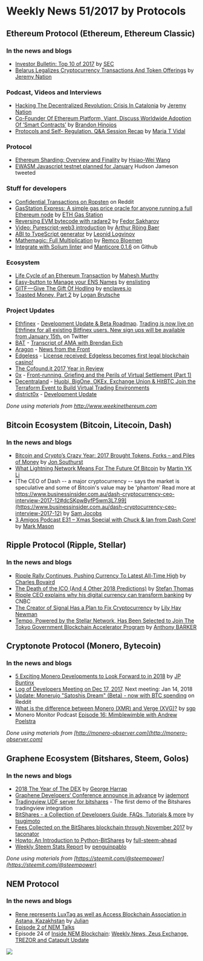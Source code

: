 # Weekly News 51/2017 by Protocols
## Ethereum Protocol (Ethereum, Ethereum Classic)
### In the news and blogs

* [Investor Bulletin: Top 10 of 2017](https://www.sec.gov/oiea/investor-alerts-and-bulletins/ib_topten2017) by [SEC](https://www.sec.gov/)
* [Belarus Legalizes Cryptocurrency Transactions And Token Offerings](https://www.ethnews.com/belarus-legalizes-cryptocurrency-transactions-and-token-offerings) by [Jeremy Nation](https://www.ethnews.com/author/jeremy-nation)

### Podcast, Videos and Interviews  
* [Hacking The Decentralized Revolution: Crisis In Catalonia](https://www.ethnews.com/hacking-the-decentralized-revolution-crisis-in-catalonia) by [Jeremy Nation](https://www.ethnews.com/author/jeremy-nation)
* [Co-Founder Of Ethereum Platform, Viant, Discuss Worldwide Adoption Of ‘Smart Contracts’](https://scopeweekly.com/2017/12/21/co-founder-ethereum-platform-viant-discuss-worldwide-adoption-smart-contracts/) by [Brandon Hinojos](https://scopeweekly.com/author/brandonh/)
* [Protocols and Self- Regulation. Q&A Session Recap](https://medium.com/legal-block/protocols-and-self-regulation-q-a-session-recap-f279f5cee3c9) by [Maria T Vidal](https://medium.com/@mariat.vidal)

### Protocol
* [Ethereum Sharding: Overview and Finality](https://medium.com/@icebearhww/ethereum-sharding-and-finality-65248951f649) by [Hsiao-Wei Wang](https://medium.com/@icebearhww)
* [EWASM Javascript testnet planned for January](https://twitter.com/hudsonjameson/status/945906736187281409) Hudson Jameson tweeted

### Stuff for developers
* [Confidential Transactions on Ropsten](https://www.reddit.com/r/ethereum/comments/7mcibp/confidential_transactions_on_ropsten/) on Reddit
* [GasStation Express: A simple gas price oracle for anyone running a full Ethereum node](https://medium.com/@ethgasstation/gasstation-express-a-simple-gas-price-oracle-for-anyone-running-a-full-ethereum-node-f1bde46260f5) by [ETH Gas Station](https://medium.com/@ethgasstation)
* [Reversing EVM bytecode with radare2](https://blog.positive.com/reversing-evm-bytecode-with-radare2-ab77247e5e53) by [Fedor Sakharov](https://blog.positive.com/@theo_montekki)
* [Video: Purescript-web3 introduction](https://blog.foam.space/video-purescript-web3-introduction-bca47388bf70) by [Arthur Röing Baer](https://blog.foam.space/@arthurroingbaer)
* [ABI to TypeScript generator](https://blog.0xproject.com/abi-to-typescript-generator-b0fb5cae9e29) by [Leonid Logvinov](https://blog.0xproject.com/@Logvinov)
* [Mathemagic: Full Multiplication](https://medium.com/wicketh/mathemagic-full-multiply-27650fec525d) by [Remco Bloemen](https://medium.com/@recmo)
* [Integrate with Solium linter](https://github.com/ethereum/emacs-solidity/pull/17) and [Manticore 0.1.6](https://github.com/trailofbits/manticore/releases/tag/0.1.6) on Github

### Ecosystem
* [Life Cycle of an Ethereum Transaction](https://medium.com/blockchannel/life-cycle-of-an-ethereum-transaction-e5c66bae0f6e) by [Mahesh Murthy](https://medium.com/@mvmurthy)
* [Easy-button to Manage your ENS Names](https://medium.com/@enslisting.com/easy-button-to-manage-your-ens-names-c48aa7b86ca2) by [enslisting](https://medium.com/@enslisting.com)
* [GITF — Give The Gift Of Hodling](https://medium.com/@enclavesio/gitf-give-the-gift-of-hodling-39cf17f371b3) by [enclaves.io](https://medium.com/@enclavesio)
* [Toasted Money, Part 2](https://medium.com/@coinop.logan/toasted-money-part-2-b5dfd0b1e946) by [Logan Brutsche](https://medium.com/@coinop.logan)

### Project Updates
* [Ethfinex](https://www.bitfinex.com/ethfinex) - [Development Update & Beta Roadmap](https://blog.ethfinex.com/ethfinex-development-update-q1-roadmap-c12383ee8c9e). [Trading is now live on Ethfinex for all existing Bitfinex users. New sign ups will be available from January 15th.](https://twitter.com/ethfinex/status/946044606092754949) on Twitter
* [BAT](https://basicattentiontoken.org/) - [Transcript of AMA with Brendan Eich](https://www.reddit.com/r/BATProject/comments/7l4033/transcript_of_ama_with_brendan_eich_ceo_of_brave/)
* [Aragon](https://aragon.one/) - [News from the Front](https://blog.aragon.one/news-from-the-front-5820cd9f2e46)
* [Edgeless](https://edgeless.io/) - [License received: Edgeless becomes first legal blockchain casino!](https://medium.com/edgeless/license-received-edgeless-becomes-first-legal-blockchain-casino-7ec171f72c3e)
* [The Cofound.it 2017 Year in Review](https://blog.cofound.it/the-cofound-it-2017-year-in-review-e6412e1f1ac1)
* [0x](https://0xproject.com/) - [Front-running, Griefing and the Perils of Virtual Settlement (Part 1)](https://blog.0xproject.com/front-running-griefing-and-the-perils-of-virtual-settlement-part-1-8554ab283e97)
* [Decentraland](https://decentraland.org/) - [Huobi, BigOne, OKEx, Exchange Union & HitBTC Join the Terraform Event to Build Virtual Trading Environments](https://blog.decentraland.org/huobi-bigone-okex-exchange-union-hitbtc-join-the-terraform-event-to-build-virtual-trading-f9299841d0e3)
* [district0x](https://district0x.io/) - [Development Update](https://blog.district0x.io/district0x-dev-update-december-26th-2017-82f6205c383a)

*Done using materials from http://www.weekinethereum.com*

## Bitcoin Ecosystem (Bitcoin, Litecoin, Dash)
### In the news and blogs
* [Bitcoin and Crypto’s Crazy Year: 2017 Brought Tokens, Forks – and Piles of Money](https://www.bitsonline.com/bitcoin-crypto-crazy-year-2017/) by [Jon Southurst](https://www.bitsonline.com/author/jon-southurst/)
* [What Lightning Network Means For The Future Of Bitcoin](https://seekingalpha.com/article/4133695-lightning-network-means-future-bitcoin) by [Martin YK Li](https://seekingalpha.com/article/4133695-lightning-network-means-future-bitcoin)
* [The CEO of Dash -- a major cryptocurrency -- says the market is speculative and some of Bitcoin's value may be 'phantom'
Read more at https://www.businessinsider.com.au/dash-cryptocurrency-ceo-interview-2017-12#dcSKpwByfP5wm3L7.99](https://www.businessinsider.com.au/dash-cryptocurrency-ceo-interview-2017-12) by [Sam Jocobs](https://www.businessinsider.com.au/author/sam-jacobs)
* [3 Amigos Podcast E31 – Xmas Special with Chuck & Ian from Dash Core!](https://www.dashforcenews.com/3-amigos-podcast-e31-xmas-special-with-chuck-ian-from-dash-core/) by [Mark Mason](https://www.dashforcenews.com/author/markm/)


## Ripple Protocol (Ripple, Stellar)
### In the news and blogs
* [Ripple Rally Continues, Pushing Currency To Latest All-Time High](https://www.forbes.com/sites/cbovaird/2017/12/27/ripple-rally-continues-pushing-currency-to-latest-all-time-high/#3f2608b6b9d4) by [Charles Bovaird](https://www.forbes.com/sites/cbovaird/#1ab9632172ee)
* [The Death of the ICO (And 4 Other 2018 Predictions)](https://www.coindesk.com/death-ico-4-2018-predictions/?utm_content=buffer62aaa&utm_medium=social&utm_source=twitter.com&utm_campaign=buffer) by [Stefan Thomas](https://www.coindesk.com/author/stefant/)
* [Ripple CEO explains why his digital currency can transform banking](https://ripple.com/insights/exploring-innovation-payment-system-infrastructures/) by CNBC
* [The Creator of Signal Has a Plan to Fix Cryptocurrency](https://www.cnbc.com/video/2017/12/27/ripple-ceo-explains-why-his-digital-currency-can-transform-banking.html) by [Lily Hay Newman](https://www.wired.com/author/lily-hay-newman/)
* [Tempo, Powered by the Stellar Network, Has Been Selected to Join The Tokyo Government Blockchain Accelerator Program](https://medium.com/@anthony_barker/tempo-powered-by-the-stellar-network-has-been-selected-to-join-the-tokyo-government-blockchain-76d6035af7a6) by [Anthony BARKER](https://medium.com/@anthony_barker)

## Cryptonote Protocol (Monero, Bytecoin)
### In the news and blogs
* [5 Exciting Monero Developments to Look Forward to in 2018](https://themerkle.com/5-exciting-monero-developments-to-look-forward-to-in-2018/) by [JP Buntinx](http://www.newsbtc.com/author/jp-buntinx/)
* [Log of Developers Meeting on Dec 17, 2017](https://monerobase.com/wiki/DevMeeting_2017-12-17). Next meeting: Jan 14, 2018 
* [Update: Monerujo "Satoshis Dream" (Beta) - now with BTC spending](https://www.reddit.com/r/Monero/comments/7lv9d8/update_monerujo_satoshis_dream_beta_now_with_btc/) on Reddit
* [What is the difference between Monero (XMR) and Verge (XVG)?](https://monero.stackexchange.com/questions/6813/what-is-the-difference-between-monero-xmr-and-verge-xvg) by [sgp](https://monero.stackexchange.com/users/42/sgp)
* Monero Monitor Podcast [Episode 16: Mimblewimble with Andrew Poelstra](https://moneromonitor.com/episodes/2017-12-05-Episode-016.html)

*Done using materials from [http://monero-observer.com](http://monero-observer.com)* 

## Graphene Ecosystem (Bitshares, Steem, Golos)
### In the news and blogs

* [2018 The Year of The DEX](https://medium.com/@George_harrap/2018-the-year-of-the-dex-b48c611bc370) by [George Harrap](https://medium.com/@George_harrap)
* [Graphene Developers‘ Conference announce in advance](https://steemit.com/cn/@jademont/graphene-developers-conference-announce-in-advance) by [jademont](https://steemit.com/@jademont)
* [Tradingview UDF server for bitshares](https://github.com/oxarbitrage/udf-bitshares-wrapper) - The first demo of the Bitshares tradingview integration
* [BitShares - a Collection of Developers Guide, FAQs, Tutorials & more](https://steemit.com/bitshares/@tsugimoto/bitshares-a-colloction-of-developers-tutorial-faqs-and-more) by [tsugimoto](https://steemit.com/@tsugimoto)
* [Fees Collected on the BitShares blockchain through November 2017](https://steemit.com/bitshares/@taconator/fees-collected-on-the-bitshares-blockchain-through-november-2017) by [taconator](https://steemit.com/@taconator)
* [Howto: An Introduction to Python-BitShares](https://steemit.com/python/@full-steem-ahead/howto-an-introduction-to-python-bitshares) by [full-steem-ahead](https://steemit.com/@full-steem-ahead)
* [Weekly Steem Stats Report](https://steemit.com/steemit/@penguinpablo/weekly-steem-stats-report-new-records-last-week) by [penguinpablo](https://steemit.com/@penguinpablo)

*Done using materials from [https://steemit.com/@steempower](https://steemit.com/@steempower)*

## NEM Protocol
### In the news and blogs
* [Rene represents LuxTag as well as Access Blockchain Association in Astana, Kazakhstan](https://nemflash.io/rene-represents-luxtag-access-blockchain-association-astana-kazakhstan/) by [Julian](https://nemflash.io/author/brainofmasses/)
* [Episode 2 of NEM Talks](https://www.youtube.com/watch?v=QqnIKyWeuyY&feature=youtu.be)
* Episode 24 of [Inside NEM Blockchain](https://www.youtube.com/channel/UCnsSiqyb0PuQkqT4v8Xjugw): [Weekly News, Zeus Exchange, TREZOR and Catapult Update](https://www.youtube.com/watch?v=mmaLUT4hXrw)

[![](https://steemitimages.com/DQmdkWT6cCPVYNzZASwHD3WZ5hKpHQv7927MvBt8wRYDDEC/image.png)](http://company.cyber.fund/#newsletter)
